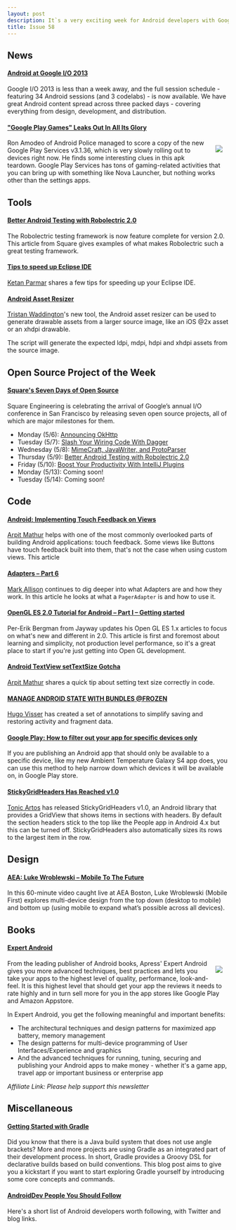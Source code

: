 ```yaml
---
layout: post
description: It`s a very exciting week for Android developers with Google I/O 2013 just around the corner. We expect to have lots of great announcements in next week`s edition! In the meantime, here are some great articles to peruse...
title: Issue 58
---
```

## News

#### [Android at Google I/O 2013](http://android-developers.blogspot.com/2013/05/android-at-google-io-2013.html)
Google I/O 2013 is less than a week away, and the full session schedule - featuring 34 Android sessions (and 3 codelabs) - is now available. We have great Android content spread across three packed days - covering everything from design, development, and distribution.

#### ["Google Play Games" Leaks Out In All Its Glory](http://www.androidpolice.com/2013/05/11/google-play-games-leaks-out-in-all-its-glory-ahead-of-google-io-hello-cloud-game-saves-apk-teardown/)
<img src="http://cdn.androidpolice.com/wp-content/uploads/2013/05/nexusae0_ic_launcher_play_games1.png" style="float: right; margin: 1em;" /> 

Ron Amodeo of Android Police managed to score a copy of the new Google Play Services v3.1.36, which is very slowly rolling out to devices right now. He finds some interesting clues in this apk teardown. Google Play Services has tons of gaming-related activities that you can bring up with something like Nova Launcher, but nothing works other than the settings apps.

## Tools

#### [Better Android Testing with Robolectric 2.0](http://corner.squareup.com/2013/05/robolectric-two-point-oh.html)
The Robolectric testing framework is now feature complete for version 2.0. This article from Square gives examples of what makes Robolectric such a great testing framework.

#### [Tips to speed up Eclipse IDE](http://www.kpbird.com/2013/05/tips-to-speedup-eclipse-ide.html)
[Ketan Parmar](https://plus.google.com/116301661861266661531) shares a few tips for speeding up your Eclipse IDE.

#### [Android Asset Resizer](https://github.com/twaddington/android-asset-resizer)
[Tristan Waddington](https://plus.google.com/107632324755133989560)'s new tool, the Android asset resizer can be used to generate drawable assets from a larger source image, like an iOS @2x asset or an xhdpi drawable.

The script will generate the expected ldpi, mdpi, hdpi and xhdpi assets from the source image.

## Open Source Project of the Week

#### [Square's Seven Days of Open Source](http://corner.squareup.com/2013/05/seven-days-of-open-source.html)
Square Engineering is celebrating the arrival of Google’s annual I/O conference in San Francisco by releasing seven open source projects, all of which are major milestones for them.

* Monday (5/6): [Announcing OkHttp](http://corner.squareup.com/2013/05/announcing-okhttp.html)
* Tuesday (5/7): [Slash Your Wiring Code With Dagger](http://corner.squareup.com/2013/05/dagger-1.0.html)
* Wednesday (5/8): [MimeCraft, JavaWriter, and ProtoParser](http://corner.squareup.com/2013/05/mimecraft-javawriter-protoparser.html)
* Thursday (5/9): [Better Android Testing with Robolectric 2.0](http://corner.squareup.com/2013/05/robolectric-two-point-oh.html)
* Friday (5/10): [Boost Your Productivity With IntelliJ Plugins](http://corner.squareup.com/2013/05/intellij-plugins.html)
* Monday (5/13): Coming soon!
* Tuesday (5/14): Coming soon!

## Code

#### [Android: Implementing Touch Feedback on Views](http://arpitonline.com/blog/2013/05/11/android-implementing-touch-feedback-on-views/)
[Arpit Mathur](https://plus.google.com/115089607132986274709) helps with one of the most commonly overlooked parts of building Android applications: touch feedback. Some views like Buttons have touch feedback built into them, that's not the case when using custom views. This article

#### [Adapters – Part 6](http://blog.stylingandroid.com/archives/1783)
[Mark Allison](https://plus.google.com/101161883485148457960) continues to dig deeper into what Adapters are and how they work. In this article he looks at what a `PagerAdapter` is and how to use it.

#### [OpenGL ES 2.0 Tutorial for Android – Part I – Getting started](http://www.jayway.com/2013/05/09/opengl-es-2-0-tutorial-for-android-part-i-getting-started/)
Per-Erik Bergman from Jayway updates his Open GL ES 1.x articles to focus on what's new and different in 2.0. This article is first and foremost about learning and simplicity, not production level performance, so it's a great place to start if you're just getting into Open GL development.

#### [Android TextView setTextSize Gotcha](http://arpitonline.com/blog/2013/05/08/android-settextsize-gotcha/)
[Arpit Mathur](https://plus.google.com/115089607132986274709) shares a quick tip about setting text size correctly in code.

#### [MANAGE ANDROID STATE WITH BUNDLES @FROZEN](http://code.neenbedankt.com/manage-android-state-with-bundles-frozen/)
[Hugo Visser](https://plus.google.com/u102164807080986038267/102164807080986038267) has created a set of annotations to simplify saving and restoring activity and fragment data.

#### [Google Play: How to filter out your app for specific devices only](http://envyandroid.com/archives/913/google-play-filter-app-sgs4)
If you are publishing an Android app that should only be available to a specific device, like my new Ambient Temperature Galaxy S4 app does, you can use this method to help narrow down which devices it will be available on, in Google Play store.

#### [StickyGridHeaders Has Reached v1.0](http://tonicartos.github.io/StickyGridHeaders/)
[Tonic Artos](https://plus.google.com/115354981561442667744) has released StickyGridHeaders v1.0, an Android library that provides a GridView that shows items in sections with headers. By default the section headers stick to the top like the People app in Android 4.x but this can be turned off. StickyGridHeaders also automatically sizes its rows to the largest item in the row.

## Design

#### [AEA: Luke Wroblewski – Mobile To The Future](http://aneventapart.com/news/post/aea-video-luke-wroblewski-author-mobile-first-mobile-to-the-future)
In this 60-minute video caught live at AEA Boston, Luke Wroblewski (Mobile First) explores multi-device design from the top down (desktop to mobile) and bottom up (using mobile to expand what’s possible across all devices).

## Books

#### [Expert Android](http://amzn.to/10sZeZ2)
<img src="http://www.apress.com/media/catalog/product/cache/9/image/9df78eab33525d08d6e5fb8d27136e95/A/9/A9781430249504-3d.png" style="float: right; margin: 1em;" /> 

From the leading publisher of Android books, Apress' Expert Android gives you more advanced techniques, best practices and lets you take your apps to the highest level of quality, performance, look-and-feel.  It is this highest level that should get your app the reviews it needs to rate highly and in turn sell more for you in the app stores like Google Play and Amazon Appstore. 

In Expert Android, you get the following meaningful and important benefits:

* The architectural techniques and design patterns for maximized app battery, memory management
* The design patterns for multi-device programming of User Interfaces/Experience and graphics
* And the advanced techniques for running, tuning, securing and publishing your Android apps to make money - whether it's a game app, travel app or important business or enterprise app

*Affiliate Link: Please help support this newsletter*

## Miscellaneous

#### [Getting Started with Gradle](http://www.jayway.com/2013/05/12/getting-started-with-gradle/)
Did you know that there is a Java build system that does not use angle brackets? More and more projects are using Gradle as an integrated part of their development process. In short, Gradle provides a Groovy DSL for declarative builds based on build conventions. This blog post aims to give you a kickstart if you want to start exploring Gradle yourself by introducing some core concepts and commands.

#### [AndroidDev People You Should Follow](http://cleancode.com.ua/?p=1250)
Here's a short list of Android developers worth following, with Twitter and blog links.
